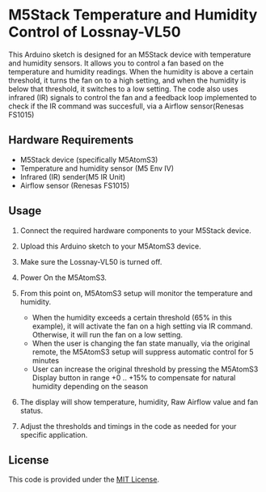 # M5Stack Temperature and Humidity Control of Lossnay-VL50

This Arduino sketch is designed for an M5Stack device with temperature and humidity sensors. It allows you to control a fan based on the temperature and humidity readings. 
When the humidity is above a certain threshold, it turns the fan on to a high setting, and when the humidity is below that threshold, it switches to a low setting. 
The code also uses infrared (IR) signals to control the fan and a feedback loop implemented to check if the IR command was succesfull, via a Airflow sensor(Renesas FS1015)

## Hardware Requirements

- M5Stack device (specifically M5AtomS3)
- Temperature and humidity sensor (M5 Env IV)
- Infrared (IR) sender(M5 IR Unit)
- Airflow sensor (Renesas FS1015)


## Usage

1. Connect the required hardware components to your M5Stack device.

2. Upload this Arduino sketch to your M5AtomS3 device.

3. Make sure the Lossnay-VL50 is turned off.

4. Power On the M5AtomS3.

5. From this point on, M5AtomS3 setup will monitor the temperature and humidity.
   - When the humidity exceeds a certain threshold (65% in this example), it will activate the fan on a high setting via IR command. Otherwise, it will run the fan on a low setting.
   - When the user is changing the fan state manually, via the original remote, the M5AtomS3 setup will suppress automatic control for 5 minutes
   - User can increase the original threshold by pressing the M5AtomS3 Display button in range +0 .. +15% to compensate for natural humidity depending on the season

7. The display will show temperature, humidity, Raw Airflow value and fan status.

8. Adjust the thresholds and timings in the code as needed for your specific application.

## License

This code is provided under the [MIT License](LICENSE.md).
